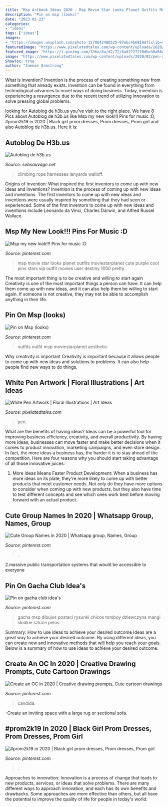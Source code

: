 ```yaml
---
title: "Msp Artbook Ideas 2020 - Msp Movie Star Looks Planet Outfits Moviestarplanet Cute Purple Cool Pins Stars Vip Outfit Movies User Destiny 1000 Pretty"
description: "Pin on msp (looks)"
date: "2023-01-23"
categories:
- "ideas"
tags: ["ideas"]
images:
- "https://images.unsplash.com/photo-1570642480525-97ebc4b6818d?ixlib=rb-1.2.1&amp;q=80&amp;fm=jpg&amp;crop=entropy&amp;cs=tinysrgb&amp;w=1080&amp;fit=max&amp;ixid=eyJhcHBfaWQiOjM2NTI5fQ"
featuredImage: "https://www.pixelatedtales.com/wp-content/uploads/2020/02/pen-art-illustration-butterfly-1024x768.jpeg"
featured_image: "https://i.pinimg.com/736x/8a/d2/72/8ad2727270dbe30a66a9057fd4c36e37.jpg"
image: "https://www.pixelatedtales.com/wp-content/uploads/2020/02/pen-art-illustration-butterfly-1024x768.jpeg"
ShowToc: true
author: "Jammie Armstrong"
---
```



What is invention?
Invention is the process of creating something new from something that already exists. Invention can be found in everything from technological advances to novel ways of doing business. Today, invention is experiencing a resurgence due to the recent trend of utilizing innovation to solve pressing global problems.

	

		
looking for Autoblog de h3b.us you've visit to the right place. We have 8 Pics about Autoblog de h3b.us like Msp my new look!!! Pins for music :D, #prom2k19 in 2020 | Black girl prom dresses, Prom dresses, Prom girl and also Autoblog de h3b.us. Here it is:
		
    
## Autoblog De H3b.us

<img loading=lazy src="https://images.unsplash.com/photo-1570642480525-97ebc4b6818d?ixlib=rb-1.2.1&amp;q=80&amp;fm=jpg&amp;crop=entropy&amp;cs=tinysrgb&amp;w=1080&amp;fit=max&amp;ixid=eyJhcHBfaWQiOjM2NTI5fQ" onerror="this.onerror=null;this.src='https://tse2.mm.bing.net/th?id=OIP.Dnvyl8IEi-k1B0ynZMnR6QHaLH&amp;pid=15.1';" alt="Autoblog de h3b.us">

_Source: sebsauvage.net_

>climbing rope harnesses lanyards walloff. 

	

Origins of Invention: What inspired the first inventors to come up with new ideas and inventions?
Invention is the process of coming up with new ideas and inventions. The first inventors to come up with new ideas and inventions were usually inspired by something that they had seen or experienced. Some of the first inventors to come up with new ideas and inventions include Leonardo da Vinci, Charles Darwin, and Alfred Russel Wallace.

    
## Msp My New Look!!! Pins For Music :D

<img loading=lazy src="https://i.pinimg.com/originals/78/46/e5/7846e58d2c4f7474f2e0010e61e65a31.png" onerror="this.onerror=null;this.src='https://tse3.mm.bing.net/th?id=OIP.wzQhN58U0aVLNCQA3Wq4pAHaS1&amp;pid=15.1';" alt="Msp my new look!!! Pins for music :D">

_Source: pinterest.com_

>msp movie star looks planet outfits moviestarplanet cute purple cool pins stars vip outfit movies user destiny 1000 pretty. 

	

The most important thing is to be creative and willing to start again
Creativity is one of the most important things a person can have. It can help them come up with new ideas, and it can also help them be willing to start again. If someone is not creative, they may not be able to accomplish anything in their life.

    
## Pin On Msp (looks)

<img loading=lazy src="https://i.pinimg.com/736x/8a/d2/72/8ad2727270dbe30a66a9057fd4c36e37.jpg" onerror="this.onerror=null;this.src='https://tse2.mm.bing.net/th?id=OIP.fTSRIkX3jVMY5IQqndEv9AHaT6&amp;pid=15.1';" alt="Pin on Msp (looks)">

_Source: pinterest.com_

>outfits outfit msp moviestarplanet aesthetic. 

	

Why creativity is important
Creativity is important because it allows people to come up with new ideas and solutions to problems. It can also help people find new ways to do things.

    
## White Pen Artwork | Floral Illustrations | Art Ideas

<img loading=lazy src="https://www.pixelatedtales.com/wp-content/uploads/2020/02/pen-art-illustration-butterfly-1024x768.jpeg" onerror="this.onerror=null;this.src='https://tse1.mm.bing.net/th?id=OIP.UoqWy9SwTSAo1lb-nf32WwHaFj&amp;pid=15.1';" alt="White Pen Artwork | Floral Illustrations | Art Ideas">

_Source: pixelatedtales.com_

>pen. 

	

What are the benefits of having ideas?
Ideas can be a powerful tool for improving business efficiency, creativity, and overall productivity. By having more ideas, businesses can move faster and make better decisions when it comes to product innovation, marketing campaigns, and even store design. In fact, the more ideas a business has, the harder it is to stay ahead of the competition. Here are four reasons why you should start taking advantage of all those innovative juices:
1. More Ideas Means Faster Product Development: When a business has more ideas on its plate, they're more likely to come up with better products that meet customer needs. Not only do they have more options to consider when coming up with new products, but they also have time to test different concepts and see which ones work best before moving forward with an actual product.

    
## Cute Group Names In 2020 | Whatsapp Group, Names, Group

<img loading=lazy src="https://i.pinimg.com/736x/33/df/0a/33df0abc12c0c3f6273a37e5a234d80b.jpg" onerror="this.onerror=null;this.src='https://tse1.mm.bing.net/th?id=OIP.Li9hzG9bwhwyf6lEz_BKyQHaGN&amp;pid=15.1';" alt="Cute Group Names in 2020 | Whatsapp group, Names, Group">

_Source: pinterest.com_

>. 

	

2.massive public transportation systems that would be accessible to everyone

    
## Pin On Gacha Club Idea&#039;s

<img loading=lazy src="https://i.pinimg.com/736x/8a/73/da/8a73daf889498d41630efd2efc723dcc.jpg" onerror="this.onerror=null;this.src='https://tse1.mm.bing.net/th?id=OIP.Byb5xlpwSAXeVQVrl36w5gAAAA&amp;pid=15.1';" alt="Pin on gacha club idea&#039;s">

_Source: pinterest.com_

>gacha msp dibujos postaci rysunki chicos tomboy dziewczyna mangi słodkie szkice pelos. 

	

Summary: How to use ideas to achieve your desired outcome
Ideas are a great way to achieve your desired outcome. By using different ideas, you can create new and innovative methods that will help you reach your goals. Below is a summary of how to use ideas to achieve your desired outcome.

    
## Create An OC In 2020 | Creative Drawing Prompts, Cute Cartoon Drawings

<img loading=lazy src="https://i.pinimg.com/736x/8b/24/26/8b2426c050b8c68d221a0f89b6c1bc35.jpg" onerror="this.onerror=null;this.src='https://tse2.mm.bing.net/th?id=OIP.jE5f5V3yg5Ju4NfuRPOF3wHaJ3&amp;pid=15.1';" alt="Create an OC in 2020 | Creative drawing prompts, Cute cartoon drawings">

_Source: pinterest.com_

>candida. 

	

-Create an inviting space with a large rug or sectional sofa.

    
## #prom2k19 In 2020 | Black Girl Prom Dresses, Prom Dresses, Prom Girl

<img loading=lazy src="https://i.pinimg.com/originals/67/8a/3f/678a3f02f375e2f84fe9b2abae37fde2.jpg" onerror="this.onerror=null;this.src='https://tse1.mm.bing.net/th?id=OIP.RhjdeaM_ZU2cgWjZrSXmoQHaHa&amp;pid=15.1';" alt="#prom2k19 in 2020 | Black girl prom dresses, Prom dresses, Prom girl">

_Source: pinterest.com_

>. 

	

Approaches to innovation:
Innovation is a process of change that leads to new products, services, or ideas that solve problems. There are many different ways to approach innovation, and each has its own benefits and drawbacks. Some approaches are more effective than others, but all have the potential to improve the quality of life for people in today's world.

